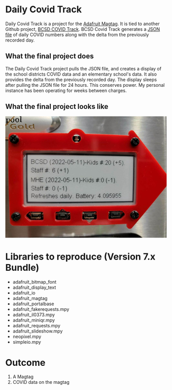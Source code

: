 # Daily Covid Track 
Daily Covid Track is a project for the [Adafruit Magtag](https://www.adafruit.com/product/4800?gclid=CjwKCAjw7IeUBhBbEiwADhiEMSQJlZ-fxF7MuCYifAMYkGkHlUbZlsfZMCLBWnU-ualMz6IqMhUIwxoCi2QQAvD_BwE). It is tied to another Github project, [BCSD COVID Track](https://github.com/packdl/bcsd-covid-dashboard). BCSD Covid Track generates a [JSON file](https://github.com/packdl/bcsd-covid-dashboard/blob/main/output/dailydifference.json) of daily COVID numbers along with the delta from the previously recorded day. 

## What the final project does
The Daily Covid Track project pulls the JSON file, and creates a display of the school districts COVID data and an elementary school's data. It also provides the delta from the previously recorded day.  The display sleeps after pulling the JSON file for 24 hours. This conserves power. My personal instance has been operating for weeks between charges. 

## What the final project looks like
![My Magtag](MyMagtag.jpg) 

# Libraries to reproduce (Version 7.x Bundle)
- adafruit_bitmap_font
- adafruit_display_text
- adafruit_io
- adafruit_magtag
- adafruit_portalbase
- adafruit_fakerequests.mpy
- adafruit_il0373.mpy
- adafruit_miniqr.mpy
- adafruit_requests.mpy
- adafruit_slideshow.mpy
- neopixel.mpy
- simpleio.mpy

# Outcome
1. A Magtag 
2. COVID data on the magtag

